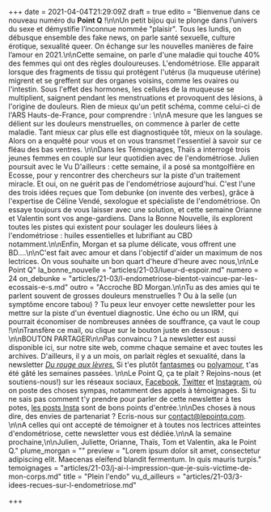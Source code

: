 +++
date = 2021-04-04T21:29:09Z
draft = true
edito = "Bienvenue dans ce nouveau numéro du **Point Q** !\n\nUn petit bijou qui te plonge dans l’univers du sexe et démystifie l’inconnue nommée \"plaisir\". Tous les lundis, on débusque ensemble des fake news, on parle santé sexuelle, culture érotique, sexualité queer. On échange sur les nouvelles manières de faire l’amour en 2021.\n\nCette semaine, on parle d'une maladie qui touche 40% des femmes qui ont des règles douloureuses. L'endométriose. Elle apparait lorsque des fragments de tissu qui protègent l'utérus (la muqueuse utérine) migrent et se greffent sur des organes voisins, comme les ovaires ou l'intestin. Sous l'effet des hormones, les cellules de la muqueuse se multiplient, saignent pendant les menstruations et provoquent des lésions, à l'origine de douleurs. Rien de mieux qu'un petit schéma, comme celui-ci de l'ARS Hauts-de-France, pour comprendre :  \n\nA mesure que les langues se délient sur les douleurs menstruelles, on commence à parler de cette maladie. Tant mieux car plus elle est diagnostiquée tôt, mieux on la soulage. Alors on a enquêté pour vous et on vous transmet l'essentiel à savoir sur ce fléau des bas ventres. \n\nDans les Témoignages, Thaïs a interrogé trois jeunes femmes en couple sur leur quotidien avec de l'endométriose. Julien poursuit avec le Vu D'ailleurs : cette semaine, il a posé sa montgolfière en Ecosse, pour y rencontrer des chercheurs sur la piste d'un traitement miracle. Et oui, on ne guérit pas de l'endométriose aujourd'hui. C'est l'une des trois idées reçues que Tom debunke (on invente des verbes), grâce à l'expertise de Céline Vendé, sexologue et spécialiste de l'endométriose. On essaye toujours de vous laisser avec une solution,  et cette semaine Orianne et Valentin sont vos ange-gardiens. Dans la Bonne Nouvelle, ils explorent toutes les pistes qui existent pour soulager les douleurs liées à l'endométriose : huiles essentielles et lubrifiant au CBD notamment.\n\nEnfin, Morgan et sa plume délicate, vous offrent une BD....\n\nC'est fait avec amour et dans l'objectif d'aider un maximum de nos lectrices. On vous souhaite un bon quart d'heure d'heure avec nous,\n\nLe Point Q"
la_bonne_nouvelle = "articles/21-03/lueur-d-espoir.md"
numero = 24
on_debunke = "articles/21-03/l-endometriose-bientot-vaincue-par-les-ecossais-e-s.md"
outro = "Accroche BD Morgan.\n\nTu as des amies qui te parlent souvent de grosses douleurs menstruelles ? Ou à la selle (un symptôme encore tabou) ? Tu peux leur envoyer cette newsletter pour les mettre sur la piste d'un éventuel diagnostic. Une écho ou un IRM, qui pourrait économiser de nombreuses années de souffrance, ça vaut le coup !\n\nTransfère ce mail, ou clique sur le bouton juste en dessous : \n\nBOUTON PARTAGER\n\nPas convaincu ? La newsletter est aussi disponible ici, sur notre site web, comme chaque semaine et avec toutes les archives. D'ailleurs, il y a un mois, on parlait règles et sexualité, dans la newsletter [_Du rouge aux lèvres._](https://lepointq.com/newsletters/du-rouge-aux-levres/) Si t'es plutôt [fantasmes](https://lepointq.com/newsletters/au-bout-de-nos-reves/) ou [polyamour](https://lepointq.com/newsletters/amours-plurielles/), t'as été gâté les semaines passées. \n\nLe Point Q, ça te plait ? Rejoins-nous (et soutiens-nous!) sur les réseaux sociaux, [Facebook](https://www.facebook.com/lepointq.news), [Twitter](https://twitter.com/LePointQ) et [Instagram](https://www.instagram.com/lepoint.q/), où on poste des choses sympas, notamment des appels à témoignages. Si tu ne sais pas comment t'y prendre pour parler de cette newsletter à tes potes, [les posts Insta](https://www.instagram.com/p/CMc82LpgR-w/) sont de bons points d'entrée.\n\nDes choses à nous dire, des envies de partenariat ? Ecris-nous sur contact@lepointq.com. \n\nA celles qui ont accepté de témoigner et à toutes nos lectrices atteintes d'endométriose, cette newsletter vous est dédiée.\n\nA la semaine prochaine,\n\nJulien, Juliette, Orianne, Thaïs, Tom et Valentin, aka le Point Q."
plume_morgan = ""
preview = "Lorem ipsum dolor sit amet, consectetur adipiscing elit. Maecenas eleifend blandit fermentum. In quis mauris turpis."
temoignages = "articles/21-03/j-ai-l-impression-que-je-suis-victime-de-mon-corps.md"
title = "Plein l'endo"
vu_d_ailleurs = "articles/21-03/3-idees-recues-sur-l-endometriose.md"

+++

